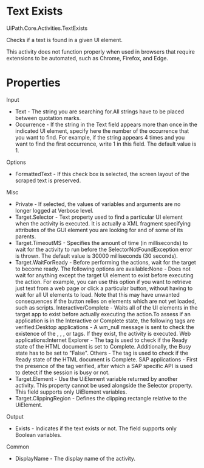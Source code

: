 ﻿# Text Exists

UiPath.Core.Activities.TextExists

Checks if a text is found in a given UI element.

This activity does not function properly when used in browsers that require extensions to be automated, such as Chrome, Firefox, and Edge.

# Properties

Input

* Text - The string you are searching for.All strings have to be placed between quotation marks.
* Occurrence - If the string in the Text field appears more than once in the indicated UI element, specify here the number of the occurrence that you want to find. For example, if the string appears 4 times and you want to find the first occurrence, write 1 in this field. The default value is 1.

Options

* FormattedText - If this check box is selected, the screen layout of the scraped text is preserved.

Misc

* Private - If selected, the values of variables and arguments are no longer logged at Verbose level.
* Target.Selector - Text property used to find a particular UI element when the activity is executed. It is actually a XML fragment specifying attributes of the GUI element you are looking for and of some of its parents.
* Target.TimeoutMS - Specifies the amount of time (in milliseconds) to wait for the activity to run before the SelectorNotFoundException error is thrown. The default value is 30000 milliseconds (30 seconds).
* Target.WaitForReady - Before performing the actions, wait for the target to become ready. The following options are available:None - Does not wait for anything except the target UI element to exist before executing the action. For example, you can use this option if you want to retrieve just text from a web page or click a particular button, without having to wait for all UI elements to load. Note that this may have unwanted consequences if the button relies on elements which are not yet loaded, such as scripts. Interactive/Complete - Waits all of the UI elements in the target app to exist before actually executing the action.To assess if an application is in the Interactive or Complete state, the following tags are verified:Desktop applications - A wm_null message is sent to check the existence of the <wnd>, <ctrl>, <java>, or <uia> tags. If they exist, the activity is executed. Web applications:Internet Explorer - The <webctrl> tag is used to check if the Ready state of the HTML document is set to Complete. Additionally, the Busy state has to be set to "False". Others - The <webctrl> tag is used to check if the Ready state of the HTML document is Complete. SAP applications - First the presence of the <wnd> tag verified, after which a SAP specific API is used to detect if the session is busy or not.
* Target.Element - Use the UiElement variable returned by another activity. This property cannot be used alongside the Selector property. This field supports only UiElement variables.
* Target.ClippingRegion - Defines the clipping rectangle relative to the UiElement.

Output

* Exists - Indicates if the text exists or not. The field supports only Boolean variables.

Common

* DisplayName - The display name of the activity.
